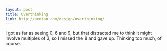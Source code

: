 ```yaml
---
layout: post
title: Overthinking
link: http://aentan.com/design/overthinking/
---
```

I got as far as seeing 0, 6 and 9, but that distracted me to think it might involve multiples of 3, so I missed the 8 and gave up. Thinking too much, of course.
